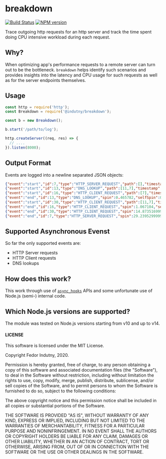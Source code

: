 # breakdown
[![Build Status](https://secure.travis-ci.org/@indutny/breakdown.svg)](http://travis-ci.org/@indutny/breakdown)
[![NPM version](https://badge.fury.io/js/@indutny/breakdown.svg)](https://badge.fury.io/js/@indutny/breakdown)

Trace outgoing http requests for an http server and track the time spent
doing CPU intensive workload during each request.

## Why?

When optimizing app's performance requests to a remote server can turn out to be
the bottleneck. `breakdown` helps identify such scenarios and provides insights
into the latency and CPU usage for such requests as well as for the server
endpoints themselves.

## Usage

```js
const http = require('http');
const Breakdown = require('@indutny/breakdown');

const b = new Breakdown();

b.start('/path/to/log');

http.createServer((req, res) => {
  // ....
}).listen(8000);
```

## Output Format

Events are logged into a newline separated JSON objects:
```json
{"event":"start","id":7,"type":"HTTP_SERVER_REQUEST","path":[],"timestamp":44001121.574406,"meta":{"method":"GET","headers":{"host":"127.0.0.1:8000","user-agent":"curl/7.54.0","accept":"*/*"},"url":"/"}}
{"event":"start","id":13,"type":"DNS_LOOKUP","path":[11,7],"timestamp":44001132.18957,"meta":{"family":"any","hostname":"example.com"}}
{"event":"start","id":16,"type":"HTTP_CLIENT_REQUEST","path":[7],"timestamp":44001133.957034,"meta":{"method":"GET","path":"/","headers":{"host":"example.com"}}}
{"event":"end","id":13,"type":"DNS_LOOKUP","spin":0.465782,"selfSpin":0.465782,"timestamp":44001143.588424005,"duration":11.398854}
{"event":"start","id":30,"type":"HTTP_CLIENT_REQUEST","path":[11,7],"timestamp":44001168.393151,"meta":{"method":"GET","path":"/","headers":{"host":"example.com"}}}
{"event":"end","id":16,"type":"HTTP_CLIENT_REQUEST","spin":1.067104,"selfSpin":0.826454,"timestamp":44001168.914907,"duration":34.957873}
{"event":"end","id":30,"type":"HTTP_CLIENT_REQUEST","spin":14.873516999999998,"selfSpin":12.892622,"timestamp":44001197.395594,"duration":29.002443}
{"event":"end","id":7,"type":"HTTP_SERVER_REQUEST","spin":29.239529999999995,"selfSpin":12.927838,"timestamp":44001197.857574,"duration":76.283168}
```

## Supported Asynchronous Evenst

So far the only supported events are:

* HTTP Server requests
* HTTP Client requests
* DNS lookups

## How does this work?

This work through use of [`async_hooks`][0] APIs and some unfortunate use of
Node.js (semi-) internal code.

## Which Node.js versions are supported?

The module was tested on Node.js versions starting from v10 and up to v14.

#### LICENSE

This software is licensed under the MIT License.

Copyright Fedor Indutny, 2020.

Permission is hereby granted, free of charge, to any person obtaining a
copy of this software and associated documentation files (the
"Software"), to deal in the Software without restriction, including
without limitation the rights to use, copy, modify, merge, publish,
distribute, sublicense, and/or sell copies of the Software, and to permit
persons to whom the Software is furnished to do so, subject to the
following conditions:

The above copyright notice and this permission notice shall be included
in all copies or substantial portions of the Software.

THE SOFTWARE IS PROVIDED "AS IS", WITHOUT WARRANTY OF ANY KIND, EXPRESS
OR IMPLIED, INCLUDING BUT NOT LIMITED TO THE WARRANTIES OF
MERCHANTABILITY, FITNESS FOR A PARTICULAR PURPOSE AND NONINFRINGEMENT. IN
NO EVENT SHALL THE AUTHORS OR COPYRIGHT HOLDERS BE LIABLE FOR ANY CLAIM,
DAMAGES OR OTHER LIABILITY, WHETHER IN AN ACTION OF CONTRACT, TORT OR
OTHERWISE, ARISING FROM, OUT OF OR IN CONNECTION WITH THE SOFTWARE OR THE
USE OR OTHER DEALINGS IN THE SOFTWARE.

[0]: https://nodejs.org/api/async_hooks.html
